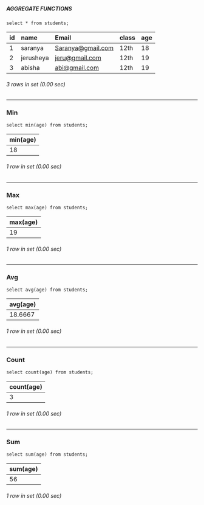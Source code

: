 






##### AGGREGATE FUNCTIONS
```syntax
select * from students;
```

| id | name      | Email             | class | age  |
|:-----|:----|:----|:----|:----|
|  1 | saranya   | Saranya@gmail.com | 12th  |   18 |
|  2 | jerusheya | jeru@gmail.com    | 12th  |   19 |
|  3 | abisha    | abi@gmail.com     | 12th  |   19 |

###### 3 rows in set (0.00 sec)
***

### Min
```syntax
select min(age) from students;
```

| min(age) |
|:-----|
|       18 |

###### 1 row in set (0.00 sec)
***

### Max
```syntax
select max(age) from students;
```

| max(age) |
|:-----|
|       19 |

###### 1 row in set (0.00 sec)
***

### Avg
```syntax
select avg(age) from students;
```

| avg(age) |
|:-----|
|  18.6667 |

###### 1 row in set (0.00 sec)
***

### Count
```syntax
select count(age) from students;
```

| count(age) |
|:-----|
|          3 |

###### 1 row in set (0.00 sec)
***

### Sum
```syntax
select sum(age) from students;
```

| sum(age) |
|:-----|
|       56 |
###### 1 row in set (0.00 sec)



